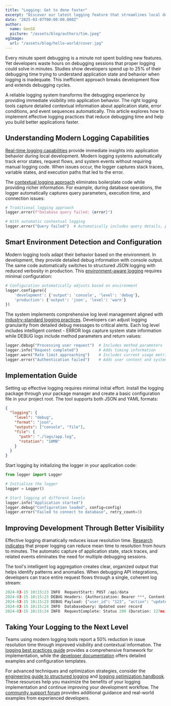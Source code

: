 ```yaml
---
title: "Logging: Get to done faster"
excerpt: "Discover our latest logging feature that streamlines local debugging. Now, developers can easily track issues and gain valuable insights, making troubleshooting quick and efficient."
date: "2025-03-07T00:00:00.000Z"
author:
  name: GenSX
  picture: "/assets/blog/authors/tim.jpeg"
ogImage:
  url: "/assets/blog/hello-world/cover.jpg"
---
```


Every minute spent debugging is a minute not spent building new features. Yet developers waste hours on debugging sessions that proper logging could solve in minutes. Studies show developers spend up to 25% of their debugging time trying to understand application state and behavior when logging is inadequate. This inefficient approach breaks development flow and extends debugging cycles.

A reliable logging system transforms the debugging experience by providing immediate visibility into application behavior. The right logging tools capture detailed contextual information about application state, error conditions, and event sequences automatically. This article explores how to implement effective logging practices that reduce debugging time and help you build better applications faster.

## Understanding Modern Logging Capabilities

[Real-time logging capabilities](https://www.splunk.com/en_us/blog/learn/application-logging.html) provide immediate insights into application behavior during local development. Modern logging systems automatically track error states, request flows, and system events without requiring manual logging code. When issues occur, the logger captures stack traces, variable states, and execution paths that led to the error.

The [contextual logging approach](https://kubernetes.io/docs/concepts/cluster-administration/logging/) eliminates boilerplate code while providing richer information. For example, during database operations, the logger automatically captures query parameters, execution time, and connection issues:

```python
# Traditional logging approach
logger.error(f"Database query failed: {error}")

# With automatic contextual logging
logger.error("Query failed")  # Automatically includes query details, parameters, and stack trace
```

## Smart Environment Detection and Configuration

Modern logging tools adapt their behavior based on the environment. In development, they provide detailed debug information with console output. The same code automatically switches to structured JSON logging with reduced verbosity in production. This [environment-aware logging](https://docs.python.org/3/howto/logging.html) requires minimal configuration:

```python
# Configuration automatically adjusts based on environment
logger.configure({
    'development': {'output': 'console', 'level': 'debug'},
    'production': {'output': 'json', 'level': 'warn'}
})
```

The system implements comprehensive log level management aligned with [industry-standard logging practices](https://www.slf4j.org/manual.html). Developers can adjust logging granularity from detailed debug messages to critical alerts. Each log level includes intelligent context - ERROR logs capture system state information while DEBUG logs include method parameters and return values:

```python
logger.debug("Processing user request")  # Includes method parameters
logger.info("Request completed")         # Adds timing information
logger.warn("Rate limit approaching")    # Includes current usage metrics
logger.error("Authentication failed")    # Adds user context and system state
```

## Implementation Guide

Setting up effective logging requires minimal initial effort. Install the logging package through your package manager and create a basic configuration file in your project root. The tool supports both JSON and YAML formats:

```json
{
  "logging": {
    "level": "debug",
    "format": "json",
    "outputs": ["console", "file"],
    "file": {
      "path": "./logs/app.log",
      "rotation": "10MB"
    }
  }
}
```

Start logging by initializing the logger in your application code:

```python
from logger import Logger

# Initialize the logger
logger = Logger()

# Start logging at different levels
logger.info("Application started")
logger.debug("Configuration loaded", config=config)
logger.error("Failed to connect to database", retry_count=3)
```

## Improving Development Through Better Visibility

Effective logging dramatically reduces issue resolution time. [Research indicates](https://www.datadoghq.com/blog/engineering/the-power-of-logging-for-system-observability/) that proper logging can reduce mean time to resolution from hours to minutes. The automatic capture of application state, stack traces, and related events eliminates the need for multiple debugging sessions.

The tool's intelligent log aggregation creates clear, organized output that helps identify patterns and anomalies. When debugging API integrations, developers can trace entire request flows through a single, coherent log stream:

```python
2024-03-15 10:15:23 INFO  RequestStart: POST /api/data
2024-03-15 10:15:23 DEBUG Headers: {Authorization: Bearer ***, Content-Type: application/json}
2024-03-15 10:15:23 DEBUG Payload: {"user_id": "123", "action": "update"}
2024-03-15 10:15:24 INFO  DatabaseQuery: Updated user record
2024-03-15 10:15:24 INFO  RequestComplete: Status 200 (Duration: 127ms)
```

## Taking Your Logging to the Next Level

Teams using modern logging tools report a 50% reduction in issue resolution time through improved visibility and contextual information. The [logging best practices guide](https://www.honeycomb.io/blog/engineering-checklist-logging-best-practices) provides a comprehensive framework for implementation, while the [developer documentation](https://docs.newrelic.com/docs/logs/log-management/logging-best-practices/) offers detailed examples and configuration templates.

For advanced techniques and optimization strategies, consider the [engineering guide to structured logging](https://www.elastic.co/guide/en/elasticsearch/reference/current/logging.html) and [logging optimization handbook](https://www.datadoghq.com/blog/logging-best-practices/). These resources help you maximize the benefits of your logging implementation and continue improving your development workflow. The [community support forum](https://community.crowdstrike.com/posts/logging-best-practices-guide) provides additional guidance and real-world examples from experienced developers.
